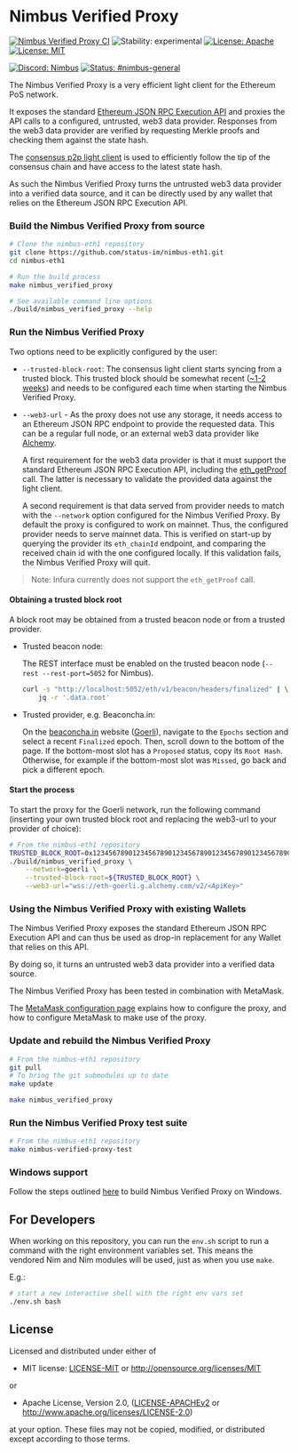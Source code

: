 # Nimbus Verified Proxy

[![Nimbus Verified Proxy CI](https://github.com/status-im/nimbus-eth1/actions/workflows/nimbus_verified_proxy.yml/badge.svg)](https://github.com/status-im/nimbus-eth1/actions/workflows/nimbus_verified_proxy.yml)
![Stability: experimental](https://img.shields.io/badge/stability-experimental-orange.svg)
[![License: Apache](https://img.shields.io/badge/license-Apache%202.0-blue.svg)](https://opensource.org/licenses/Apache-2.0)
[![License: MIT](https://img.shields.io/badge/license-MIT-blue.svg)](https://opensource.org/licenses/MIT)

[![Discord: Nimbus](https://img.shields.io/badge/Discord-Nimbus-blue.svg)](https://discord.gg/XRxWahP)
[![Status: #nimbus-general](https://img.shields.io/badge/Status-nimbus--general-blue.svg)](https://join.status.im/nimbus-general)

The Nimbus Verified Proxy is a very efficient light client for the Ethereum
PoS network.

It exposes the standard [Ethereum JSON RPC Execution API](https://github.com/ethereum/execution-apis)
and proxies the API calls to a configured, untrusted, web3 data provider.
Responses from the web3 data provider are verified by requesting Merkle proofs
and checking them against the state hash.

The [consensus p2p light client](https://github.com/ethereum/consensus-specs/tree/dev/specs/altair/light-client)
is used to efficiently follow the tip of the consensus chain and
have access to the latest state hash.

As such the Nimbus Verified Proxy turns the untrusted web3 data provider
into a verified data source, and it can be directly used by any wallet that
relies on the Ethereum JSON RPC Execution API.


### Build the Nimbus Verified Proxy from source
```bash
# Clone the nimbus-eth1 repository
git clone https://github.com/status-im/nimbus-eth1.git
cd nimbus-eth1

# Run the build process
make nimbus_verified_proxy

# See available command line options
./build/nimbus_verified_proxy --help
```


### Run the Nimbus Verified Proxy

Two options need to be explicitly configured by the user:

* `--trusted-block-root`: The consensus light client starts syncing from a trusted block. This trusted block should be somewhat recent ([~1-2 weeks](https://github.com/ethereum/consensus-specs/blob/dev/specs/phase0/weak-subjectivity.md)) and needs to be configured each time when starting the Nimbus Verified Proxy.

* `--web3-url` - As the proxy does not use any storage, it needs access to an Ethereum JSON RPC endpoint to provide the requested data. This can be a regular full node, or an external web3 data provider like
[Alchemy](https://www.alchemy.com/).

    A first requirement for the web3 data provider is that it must support the standard Ethereum JSON RPC Execution API, including the [eth_getProof](https://eips.ethereum.org/EIPS/eip-1186) call.
    The latter is necessary to validate the provided data against the light client.

    A second requirement is that data served from provider needs to match with
the ```--network``` option configured for the Nimbus Verified Proxy. By default the proxy is configured to work on mainnet. Thus, the configured provider needs to serve mainnet data.
This is verified on start-up by querying the provider its `eth_chainId` endpoint, and comparing the
received chain id with the one configured locally. If this validation fails, the Nimbus Verified Proxy will quit.

> Note: Infura currently does not support the `eth_getProof` call.

#### Obtaining a trusted block root

A block root may be obtained from a trusted beacon node or from a trusted provider.

* Trusted beacon node:

    The REST interface must be enabled on the trusted beacon node (`--rest --rest-port=5052` for Nimbus).

    ```sh
    curl -s "http://localhost:5052/eth/v1/beacon/headers/finalized" | \
        jq -r '.data.root'
    ```

* Trusted provider, e.g. Beaconcha.in:

    On the [beaconcha.in](https://beaconcha.in) website ([Goerli](https://prater.beaconcha.in)), navigate to the `Epochs` section and select a recent `Finalized` epoch. Then, scroll down to the bottom of the page. If the bottom-most slot has a `Proposed` status, copy its `Root Hash`. Otherwise, for example if the bottom-most slot was `Missed`, go back and pick a different epoch.

#### Start the process
To start the proxy for the Goerli network, run the following command (inserting your own trusted block root and replacing the web3-url to your provider of choice):

```bash
# From the nimbus-eth1 repository
TRUSTED_BLOCK_ROOT=0x1234567890123456789012345678901234567890123456789012345678901234 # Replace this
./build/nimbus_verified_proxy \
    --network=goerli \
    --trusted-block-root=${TRUSTED_BLOCK_ROOT} \
    --web3-url="wss://eth-goerli.g.alchemy.com/v2/<ApiKey>"
```

### Using the Nimbus Verified Proxy with existing Wallets
The Nimbus Verified Proxy exposes the standard Ethereum JSON RPC Execution API and can thus be used
as drop-in replacement for any Wallet that relies on this API.

By doing so, it turns an untrusted web3 data provider into a verified data source.

The Nimbus Verified Proxy has been tested in combination with MetaMask.

The [MetaMask configuration page](./docs/metamask_configuration.md) explains how to configure the proxy, and how to configure MetaMask to make use of the proxy.


### Update and rebuild the Nimbus Verified Proxy
```bash
# From the nimbus-eth1 repository
git pull
# To bring the git submodules up to date
make update

make nimbus_verified_proxy
```

### Run the Nimbus Verified Proxy test suite
```bash
# From the nimbus-eth1 repository
make nimbus-verified-proxy-test
```

### Windows support

Follow the steps outlined [here](../README.md#windows) to build Nimbus Verified Proxy on Windows.


## For Developers

When working on this repository, you can run the `env.sh` script to run a
command with the right environment variables set. This means the vendored
Nim and Nim modules will be used, just as when you use `make`.

E.g.:

```bash
# start a new interactive shell with the right env vars set
./env.sh bash
```


## License

Licensed and distributed under either of

* MIT license: [LICENSE-MIT](../LICENSE-MIT) or http://opensource.org/licenses/MIT

or

* Apache License, Version 2.0, ([LICENSE-APACHEv2](../LICENSE-APACHEv2) or http://www.apache.org/licenses/LICENSE-2.0)

at your option. These files may not be copied, modified, or distributed except according to those terms.
